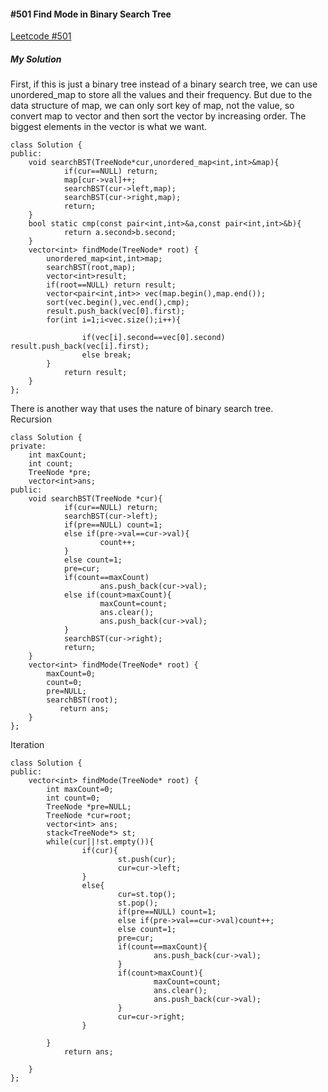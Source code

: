 #### #501 Find Mode in Binary Search Tree
[Leetcode #501](https://leetcode.com/problems/find-mode-in-binary-search-tree/)  

##### My Solution
First, if this is just a binary tree instead of a binary search tree, we can use unordered_map to store all the values and their frequency. But due to the data structure of map, we can only sort key of map, not the value, so convert map to vector and then sort the vector by increasing order.  The biggest elements in the vector is what we want.  
```
class Solution {
public:
    void searchBST(TreeNode*cur,unordered_map<int,int>&map){
            if(cur==NULL) return;
            map[cur->val]++;
            searchBST(cur->left,map);
            searchBST(cur->right,map);
            return;
    }
    bool static cmp(const pair<int,int>&a,const pair<int,int>&b){
            return a.second>b.second;
    }
    vector<int> findMode(TreeNode* root) {
        unordered_map<int,int>map;
        searchBST(root,map);
        vector<int>result;
        if(root==NULL) return result;
        vector<pair<int,int>> vec(map.begin(),map.end());
        sort(vec.begin(),vec.end(),cmp);
        result.push_back(vec[0].first);
        for(int i=1;i<vec.size();i++){

                if(vec[i].second==vec[0].second)   result.push_back(vec[i].first);
                else break;
        }
            return result;
    }
};
```

There is another way that uses the nature of binary search tree.  
Recursion  
```
class Solution {
private:
    int maxCount;
    int count;
    TreeNode *pre;
    vector<int>ans;
public:
    void searchBST(TreeNode *cur){
            if(cur==NULL) return;
            searchBST(cur->left);
            if(pre==NULL) count=1;
            else if(pre->val==cur->val){
                    count++;
            }
            else count=1;
            pre=cur;
            if(count==maxCount)
                    ans.push_back(cur->val);
            else if(count>maxCount){
                    maxCount=count;
                    ans.clear();
                    ans.push_back(cur->val);
            }
            searchBST(cur->right);
            return;
    }
    vector<int> findMode(TreeNode* root) {
        maxCount=0;
        count=0;
        pre=NULL;
        searchBST(root);
           return ans;
    }
};
```

Iteration  
```
class Solution {
public:
    vector<int> findMode(TreeNode* root) {
        int maxCount=0;
        int count=0;
        TreeNode *pre=NULL;
        TreeNode *cur=root;
        vector<int> ans;
        stack<TreeNode*> st;
        while(cur||!st.empty()){
                if(cur){
                        st.push(cur);
                        cur=cur->left;
                }
                else{
                        cur=st.top();
                        st.pop();
                        if(pre==NULL) count=1;
                        else if(pre->val==cur->val)count++;
                        else count=1;
                        pre=cur;
                        if(count==maxCount){
                                ans.push_back(cur->val);
                        }
                        if(count>maxCount){
                                maxCount=count;
                                ans.clear();
                                ans.push_back(cur->val);
                        }
                        cur=cur->right;
                }
                
        }
            return ans;
      
    }
};
```



